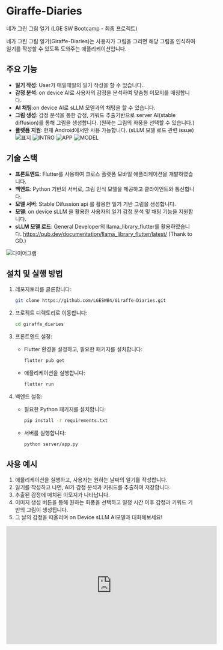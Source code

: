 # Giraffe-Diaries
네가 그린 그림 일기 (LGE SW Bootcamp - 최종 프로젝트)

네가 그린 그림 일기(Giraffe-Diaries)는 사용자가 그림을 그리면 해당 그림을 인식하여 일기를 작성할 수 있도록 도와주는 애플리케이션입니다.




## 주요 기능

- **일기 작성**: User가 매일매일의 일기 작성을 할 수 있습니다..
- **감정 분석**: on device AI로 사용자의 감정을 분석하여 맞춤형 이모지를 매칭합니다.
- **AI 채팅**:on device AI로 sLLM 모델과의 채팅을 할 수 있습니다.
- **그림 생성**: 감정 분석을 통한 감정, 키워드 추출기반으로 server AI(stable diffusion)를 통해 그림을 생성합니다. (원하는 그림의 화풍을 선택할 수 있습니다.) 
- **플랫폼 지원**: 현재 Android에서만 사용 가능합니다. (sLLM 모델 로드 관련 issue)
![표지](https://github.com/user-attachments/assets/4316a9a4-91b4-418a-a0a9-2cc42f736b22) ![INTRO](htps://github.com/user-attachments/assets/c8e34e09-2ba0-4d59-b723-32979aa43de6)
![APP](https://github.com/user-attachments/assets/bc0b4186-0b65-42a4-9ffc-989ad812b30e) ![MODEL](https://github.com/user-attachments/assets/52441f60-ef43-49fd-b3f5-9e6321eedb9e)



## 기술 스택

- **프론트엔드**: Flutter를 사용하여 크로스 플랫폼 모바일 애플리케이션을 개발하였습니다.
- **백엔드**: Python 기반의 서버로, 그림 인식 모델을 제공하고 클라이언트와 통신합니다.
- **모델 서버**:  Stable Difussion api 를 활용한 일기 기반 그림을 생성합니다.
- **모델**: on device sLLM 을 활용한 사용자의 일기 감정 분석 및 채팅 기능을 지원합니다.
- **sLLM 모델 로드**: General Developer의 llama_library_flutter를 활용하였습니다. https://pub.dev/documentation/llama_library_flutter/latest/ (Thank to GD.)

![다이어그램](https://github.com/user-attachments/assets/2afe357e-ac7e-42bf-a780-2bda031d01ad)

## 설치 및 실행 방법

1. 레포지토리를 클론합니다:
   ```bash
   git clone https://github.com/LGESWB4/Giraffe-Diaries.git
   ```

2. 프로젝트 디렉토리로 이동합니다:
   ```bash
   cd giraffe_diaries
   ```

3. 프론트엔드 설정:
   - Flutter 환경을 설정하고, 필요한 패키지를 설치합니다:
     ```bash
     flutter pub get
     ```
   - 애플리케이션을 실행합니다:
     ```bash
     flutter run
     ```

4. 백엔드 설정:
   - 필요한 Python 패키지를 설치합니다:
     ```bash
     pip install -r requirements.txt
     ```
   - 서버를 실행합니다:
     ```bash
     python server/app.py
     ```

## 사용 예시

1. 애플리케이션을 실행하고, 사용자는 원하는 날짜의 일기를 작성합니다.
2. 일기를 작성하고 나면, AI가 감정 분석과 키워드를 추출하여 저장합니다.
3. 추출된 감정에 매치된 이모지가 나타납니다.
4. 이미지 생성 버튼을 통해 원하는 화풍을 선택하고 일정 시간 이후 감정과 키워드 기반의 그림이 생성됩니다.
5. 그 날의 감정을 떠올리며 on Device sLLM AI모델과 대화해보세요!

<iframe width="560" height="315" src="https://www.youtube.com/embed/영상ID](https://youtube.com/shorts/R0ej2wA7h6Y)" frameborder="0" allowfullscreen></iframe>

